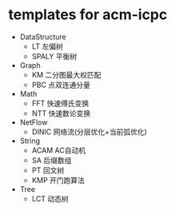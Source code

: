 # templates for acm-icpc

* DataStructure
	* LT 左偏树
	* SPALY 平衡树
* Graph
	* KM 二分图最大权匹配
	* PBC 点双连通分量
* Math
	* FFT 快速傅氏变换
	* NTT 快速数论变换
* NetFlow
	* DINIC 网络流(分层优化+当前弧优化)
* String
	* ACAM AC自动机
	* SA 后缀数组
	* PT 回文树
	* KMP 开门跑算法
* Tree
	* LCT 动态树
